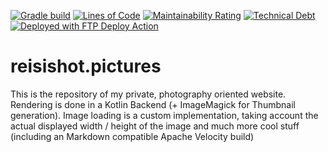 [![Gradle build](https://github.com/reisi007/reisishot.pictures/actions/workflows/gradle.yml/badge.svg)](https://github.com/reisi007/reisishot.pictures/actions/workflows/gradle.yml)
[![Lines of Code](https://sonarcloud.io/api/project_badges/measure?project=reisi007_reisishot.pictures&metric=ncloc)](https://sonarcloud.io/summary/new_code?id=reisi007_reisishot.pictures)
[![Maintainability Rating](https://sonarcloud.io/api/project_badges/measure?project=reisi007_reisishot.pictures&metric=sqale_rating)](https://sonarcloud.io/summary/new_code?id=reisi007_reisishot.pictures)
[![Technical Debt](https://sonarcloud.io/api/project_badges/measure?project=reisi007_reisishot.pictures&metric=sqale_index)](https://sonarcloud.io/summary/new_code?id=reisi007_reisishot.pictures)
[![Deployed with FTP Deploy Action](https://img.shields.io/badge/Deployed%20with-FTP%20Deploy%20Action-2b9348)](https://github.com/SamKirkland/FTP-Deploy-Action)

# reisishot.pictures

This is the repository of my private, photography oriented website. Rendering is done in a Kotlin Backend (+ ImageMagick
for Thumbnail generation). Image loading is a custom implementation, taking account the actual displayed width / height
of the image and much more cool stuff (including an Markdown compatible Apache Velocity build)
